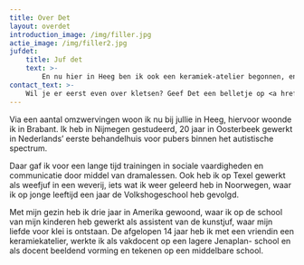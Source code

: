 ```yaml
---
title: Over Det
layout: overdet
introduction_image: /img/filler.jpg
actie_image: /img/filler2.jpg
jufdet:
    title: Juf det
    text: >-
        En nu hier in Heeg ben ik ook een keramiek-atelier begonnen, en hoop ik naast de digitale wereld de creativiteit van kinderen op een permanent hoog peil te houden. Je kan het zo zien: creatief zijn en met veel fantasie in oplossingen kunnen denken en handelen is een van de belangrijkste vormen van intelligentie. En bruikbaar voor de rest van je leven!
contact_text: >-
    Wil je er eerst even over kletsen? Geef Det een belletje op <a href="tel:+31645932547">+31 6 45 93 25 47</a> of stuur een mailtje naar <a href="mailto:det@jufdet.nl">det@jufdet.nl</a>
---
```

Via een aantal omzwervingen woon ik nu bij jullie in Heeg, hiervoor woonde ik in Brabant. Ik heb in Nijmegen gestudeerd, 20 jaar in Oosterbeek gewerkt in Nederlands’ eerste behandelhuis voor pubers binnen het autistische spectrum. 


Daar gaf ik voor een lange tijd trainingen in sociale vaardigheden en communicatie door middel van dramalessen. Ook heb ik op Texel gewerkt als weefjuf in een weverij, iets wat ik weer geleerd heb in Noorwegen, waar ik op jonge leeftijd een jaar de Volkshogeschool heb gevolgd.


Met mijn gezin heb ik drie jaar in Amerika gewoond, waar ik op de school van mijn kinderen heb gewerkt als assistent van de kunstjuf, waar mijn liefde voor klei is ontstaan. De afgelopen 14 jaar heb ik met een vriendin een keramiekatelier, werkte ik als vakdocent op een lagere Jenaplan- school en als docent beeldend vorming en tekenen op een middelbare school. 